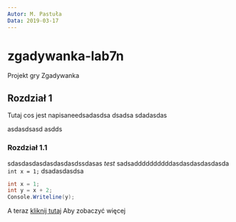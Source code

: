 ```yaml
---
Autor: M. Pastuła
Data: 2019-03-17
---
```


# zgadywanka-lab7n
Projekt gry Zgadywanka

## Rozdział 1

Tutaj cos jest napisaneedsadasdsa dsadsa
sdadasdas

asdasdsasd
asdds

### Rozdział 1.1

sdasdasdasdasdasdasdssdasas *test*
sadsaddddddddddasdasdasdasdasda `int x = 1;` dsadasdasdsa

```csharp
int x = 1;
int y = x + 2;
Console.Writeline(y);
```

A teraz [kliknij tutaj](http://wsei.edu.pl) Aby zobaczyć więcej
